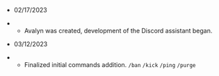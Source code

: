 - 02/17/2023
- - Avalyn was created, development of the Discord assistant began.
 
- 03/12/2023
- - Finalized initial commands addition. `/ban` `/kick` `/ping` `/purge`
